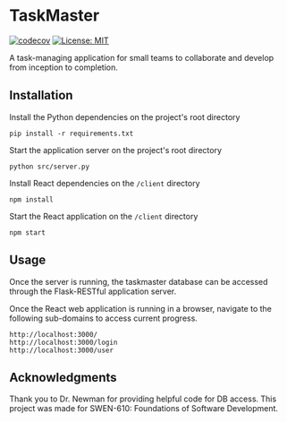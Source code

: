 # TaskMaster

[![codecov](https://codecov.io/gh/ABradbury823/taskmaster/graph/badge.svg?token=PUSZZCXJRH)](https://codecov.io/gh/ABradbury823/taskmaster)
[![License: MIT](https://img.shields.io/badge/License-MIT-yellow.svg)](https://opensource.org/licenses/MIT)

A task-managing application for small teams to collaborate and develop from inception to completion. 

## Installation
Install the Python dependencies on the project's root directory
```
pip install -r requirements.txt
```
Start the application server on the project's root directory
```
python src/server.py
```
Install React dependencies on the `/client` directory
```
npm install
```
Start the React application on the `/client` directory
```
npm start
```

## Usage
Once the server is running, the taskmaster database can be
accessed through the Flask-RESTful application server.

Once the React web application is running in a browser,
navigate to the following sub-domains to access current progress.
```
http://localhost:3000/
http://localhost:3000/login
http://localhost:3000/user
```

## Acknowledgments
Thank you to Dr. Newman for providing helpful code for DB access. This project was made for SWEN-610: Foundations of Software Development.
